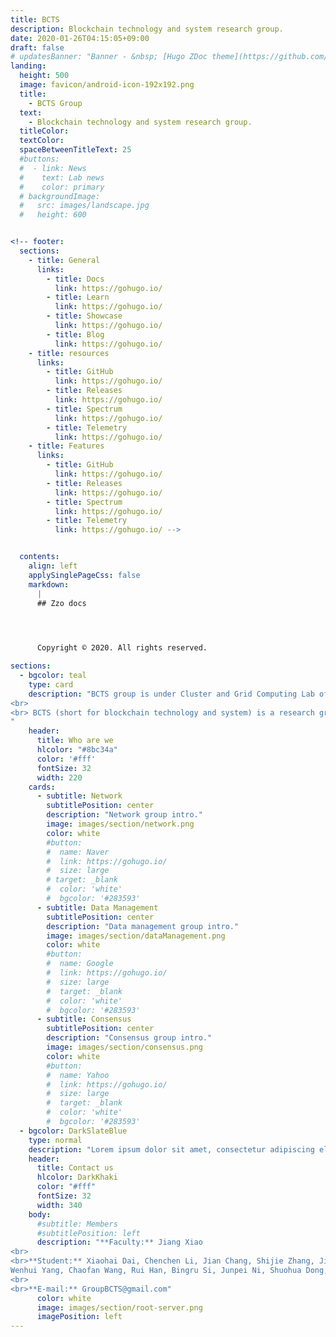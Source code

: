 ```yaml
---
title: BCTS
description: Blockchain technology and system research group.
date: 2020-01-26T04:15:05+09:00
draft: false
# updatesBanner: "Banner - &nbsp; [Hugo ZDoc theme](https://github.com/zzossig/hugo-theme-zdoc) &nbsp; just arrived"
landing:
  height: 500
  image: favicon/android-icon-192x192.png
  title:
    - BCTS Group
  text:
    - Blockchain technology and system research group.
  titleColor:
  textColor:
  spaceBetweenTitleText: 25
  #buttons:
  #  - link: News
  #    text: Lab news
  #    color: primary
  # backgroundImage: 
  #   src: images/landscape.jpg
  #   height: 600


<!-- footer:
  sections:
    - title: General
      links:
        - title: Docs
          link: https://gohugo.io/
        - title: Learn
          link: https://gohugo.io/
        - title: Showcase
          link: https://gohugo.io/
        - title: Blog
          link: https://gohugo.io/
    - title: resources
      links:
        - title: GitHub
          link: https://gohugo.io/
        - title: Releases
          link: https://gohugo.io/
        - title: Spectrum
          link: https://gohugo.io/
        - title: Telemetry
          link: https://gohugo.io/
    - title: Features
      links:
        - title: GitHub
          link: https://gohugo.io/
        - title: Releases
          link: https://gohugo.io/
        - title: Spectrum
          link: https://gohugo.io/
        - title: Telemetry
          link: https://gohugo.io/ -->


  contents: 
    align: left
    applySinglePageCss: false
    markdown:
      |
      ## Zzo docs



      
      Copyright © 2020. All rights reserved.

sections:
  - bgcolor: teal
    type: card
    description: "BCTS group is under Cluster and Grid Computing Lab of Huazhong University of Science and Technology.
<br> 
<br> BCTS (short for blockchain technology and system) is a research group aiming to promote the scalability of the blockchain systems and explore the potential application scenario of the blockchain technology. Also, BCTS group tries to dig out values by analyzing the blockchain data, and enable cross-chain value transfer and data sharing.
"
    header: 
      title: Who are we
      hlcolor: "#8bc34a"
      color: '#fff'
      fontSize: 32
      width: 220
    cards:
      - subtitle: Network
        subtitlePosition: center
        description: "Network group intro."
        image: images/section/network.png
        color: white
        #button: 
        #  name: Naver
        #  link: https://gohugo.io/
        #  size: large
        # target: _blank
        #  color: 'white'
        #  bgcolor: '#283593'
      - subtitle: Data Management
        subtitlePosition: center
        description: "Data management group intro."
        image: images/section/dataManagement.png
        color: white
        #button: 
        #  name: Google
        #  link: https://gohugo.io/
        #  size: large
        #  target: _blank
        #  color: 'white'
        #  bgcolor: '#283593'
      - subtitle: Consensus
        subtitlePosition: center
        description: "Consensus group intro."
        image: images/section/consensus.png
        color: white
        #button: 
        #  name: Yahoo
        #  link: https://gohugo.io/
        #  size: large
        #  target: _blank
        #  color: 'white'
        #  bgcolor: '#283593'
  - bgcolor: DarkSlateBlue
    type: normal
    description: "Lorem ipsum dolor sit amet, consectetur adipiscing elit. Fusce id eleifend erat. Integer eget mattis augue. Suspendisse semper laoreet tortor sed convallis. Nulla ac euismod lorem"
    header:
      title: Contact us
      hlcolor: DarkKhaki
      color: "#fff"
      fontSize: 32
      width: 340
    body:
      #subtitle: Members
      #subtitlePosition: left
      description: "**Faculty:** Jiang Xiao
<br>
<br>**Student:** Xiaohai Dai, Chenchen Li, Jian Chang, Shijie Zhang, Jiajie Zeng, 
Wenhui Yang, Chaofan Wang, Rui Han, Bingru Si, Junpei Ni, Shuohua Dong, Feng Chen
<br>
<br>**E-mail:** GroupBCTS@gmail.com"
      color: white
      image: images/section/root-server.png
      imagePosition: left
---
```


